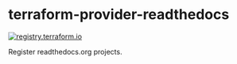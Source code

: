 # terraform-provider-readthedocs

[![registry.terraform.io](https://img.shields.io/badge/terraform-docs-success)](https://registry.terraform.io/providers/BarnabyShearer/readthedocs/latest/docs)

Register readthedocs.org projects.


